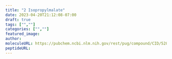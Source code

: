 ```yaml
---
title: "2 Isopropylmalate"
date: 2023-04-20T21:12:08-07:00
draft: true
tags: ["",""]
categories: ["",""]
featured_image: 
author: 
moleculeURL: https://pubchem.ncbi.nlm.nih.gov/rest/pug/compound/CID/5280523/record/SDF/?record_type=3d&response_type=display
peptideURL:
---
```

